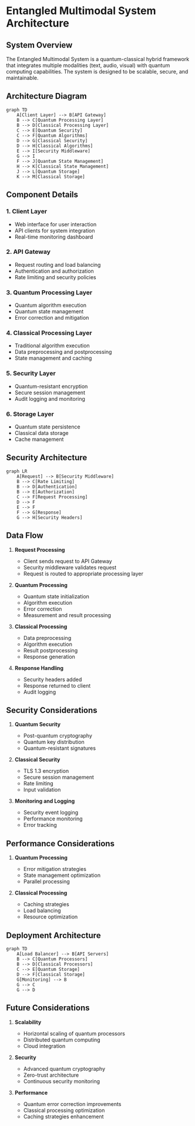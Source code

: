 # Entangled Multimodal System Architecture

## System Overview

The Entangled Multimodal System is a quantum-classical hybrid framework that integrates multiple modalities (text, audio, visual) with quantum computing capabilities. The system is designed to be scalable, secure, and maintainable.

## Architecture Diagram

```mermaid
graph TD
    A[Client Layer] --> B[API Gateway]
    B --> C[Quantum Processing Layer]
    B --> D[Classical Processing Layer]
    C --> E[Quantum Security]
    C --> F[Quantum Algorithms]
    D --> G[Classical Security]
    D --> H[Classical Algorithms]
    E --> I[Security Middleware]
    G --> I
    F --> J[Quantum State Management]
    H --> K[Classical State Management]
    J --> L[Quantum Storage]
    K --> M[Classical Storage]
```

## Component Details

### 1. Client Layer
- Web interface for user interaction
- API clients for system integration
- Real-time monitoring dashboard

### 2. API Gateway
- Request routing and load balancing
- Authentication and authorization
- Rate limiting and security policies

### 3. Quantum Processing Layer
- Quantum algorithm execution
- Quantum state management
- Error correction and mitigation

### 4. Classical Processing Layer
- Traditional algorithm execution
- Data preprocessing and postprocessing
- State management and caching

### 5. Security Layer
- Quantum-resistant encryption
- Secure session management
- Audit logging and monitoring

### 6. Storage Layer
- Quantum state persistence
- Classical data storage
- Cache management

## Security Architecture

```mermaid
graph LR
    A[Request] --> B[Security Middleware]
    B --> C[Rate Limiting]
    B --> D[Authentication]
    B --> E[Authorization]
    C --> F[Request Processing]
    D --> F
    E --> F
    F --> G[Response]
    G --> H[Security Headers]
```

## Data Flow

1. **Request Processing**
   - Client sends request to API Gateway
   - Security middleware validates request
   - Request is routed to appropriate processing layer

2. **Quantum Processing**
   - Quantum state initialization
   - Algorithm execution
   - Error correction
   - Measurement and result processing

3. **Classical Processing**
   - Data preprocessing
   - Algorithm execution
   - Result postprocessing
   - Response generation

4. **Response Handling**
   - Security headers added
   - Response returned to client
   - Audit logging

## Security Considerations

1. **Quantum Security**
   - Post-quantum cryptography
   - Quantum key distribution
   - Quantum-resistant signatures

2. **Classical Security**
   - TLS 1.3 encryption
   - Secure session management
   - Rate limiting
   - Input validation

3. **Monitoring and Logging**
   - Security event logging
   - Performance monitoring
   - Error tracking

## Performance Considerations

1. **Quantum Processing**
   - Error mitigation strategies
   - State management optimization
   - Parallel processing

2. **Classical Processing**
   - Caching strategies
   - Load balancing
   - Resource optimization

## Deployment Architecture

```mermaid
graph TD
    A[Load Balancer] --> B[API Servers]
    B --> C[Quantum Processors]
    B --> D[Classical Processors]
    C --> E[Quantum Storage]
    D --> F[Classical Storage]
    G[Monitoring] --> B
    G --> C
    G --> D
```

## Future Considerations

1. **Scalability**
   - Horizontal scaling of quantum processors
   - Distributed quantum computing
   - Cloud integration

2. **Security**
   - Advanced quantum cryptography
   - Zero-trust architecture
   - Continuous security monitoring

3. **Performance**
   - Quantum error correction improvements
   - Classical processing optimization
   - Caching strategies enhancement 